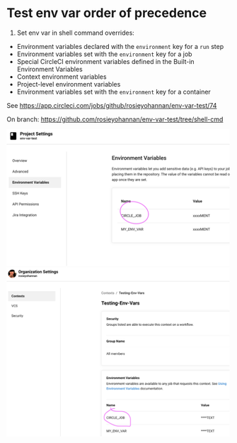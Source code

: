 # Test env var order of precedence

1. Set env var in shell command overrides:

* Environment variables declared with the `environment` key for a `run` step
* Environment variables set with the `environment` key for a job
* Special CircleCI environment variables defined in the Built-in Environment Variables
* Context environment variables 
* Project-level environment variables
* Environment variables set with the `environment` key for a container

See https://app.circleci.com/jobs/github/rosieyohannan/env-var-test/74

On branch: https://github.com/rosieyohannan/env-var-test/tree/shell-cmd

![env var set in project settings](projectsettings.png)
![env var set in context](context.png)
